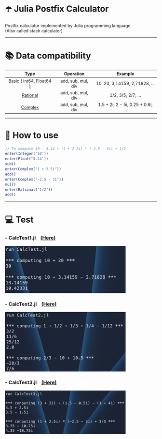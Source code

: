 # ☂️ Julia Postfix Calculator
<p>
Postfix calculator implemented by Julia programming language.<br>
(Also called stack calculator) 
</p>

---

# 📚 Data compatibility

|    Type    |  Operation                                        |  Example                             |
| :-----------: | :---------------------------------: | :-------------------------------------------------: |
|    [Basic ( Int64, Float64 )](https://github.com/youngkwon02/PL/blob/main/Assignment-03/Calc.jl)   |  add, sub, mul, div  | 10, 20, 3,14159, 2,71828, ... | 
|    [Rational](https://github.com/youngkwon02/PL/blob/main/Assignment-03/Rational.jl)  | add, sub, mul, div   | 1/2, 3/5, 2/7, ... |
|    [Complex](https://github.com/youngkwon02/PL/blob/main/Assignment-03/Complex.jl)   | add, sub, mul, div   | 1.5 + 2i, 2 - 5i, 0.25 + 0.6i, ... |

---

# 🧤 How to use

```js
// To compute 10 - 3.14 + (1 + 2.5i) * (-2.5 - 3i) + 1/2
enter(Integer("10"))
enter(Float("3.14"))
sub()
enter(Complex("1 + 2.5i"))
add()
enter(Complex("-2.5 - 3i"))
mul()
enter(Rational("1/2"))
add()
```

---

# 💻 Test

### - CalcTest1.jl &nbsp;&nbsp; [(Here)](https://github.com/youngkwon02/PL/blob/main/Assignment-03/CalcTest.jl)
<img src = "https://github.com/youngkwon02/PL/blob/main/Assignment-03/docs/screenshot/case1.png?raw=true" width=400>

### - CalcTest2.jl &nbsp;&nbsp; [(Here)](https://github.com/youngkwon02/PL/blob/main/Assignment-03/CalcTest2.jl)
<img src = "https://github.com/youngkwon02/PL/blob/main/Assignment-03/docs/screenshot/case2.png?raw=true" width=400>

### - CalcTest3.jl &nbsp;&nbsp; [(Here)](https://github.com/youngkwon02/PL/blob/main/Assignment-03/CalcTest3.jl)
<img src = "https://github.com/youngkwon02/PL/blob/main/Assignment-03/docs/screenshot/case3.png?raw=true" width=400>

